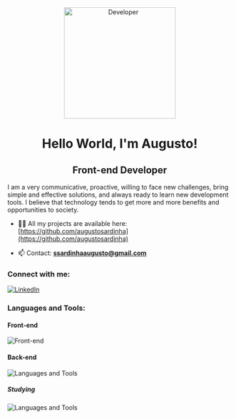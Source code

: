 <div align='center'>
  <img height='250' src='https://media0.giphy.com/media/qgQUggAC3Pfv687qPC/giphy.gif?cid=ecf05e47gdj8444psii152r98fj005hqg05xzgjial4sgexx&rid=giphy.gif&ct=g](https://dribbble.com/shots/3604186-Developer/attachments/9917960?mode=media)](https://dribbble.com/shots/3604186-Developer/attachments/9917960?mode=media)' alt='Developer' />
  <h1> Hello World, I'm Augusto! </h1>
  <h2> Front-end Developer </h2>
 </div>

<p>
  I am a very communicative, proactive, willing to face new challenges, bring simple and effective solutions, and always ready to learn new development tools. I believe that technology tends to get more and more benefits and opportunities to society.
</p>
  
- 👨‍💻 All my projects are available here: [https://github.com/augustosardinha](https://github.com/augustosardinha)

- 📫 Contact: **ssardinhaaugusto@gmail.com**
  
<h3> Connect with me: </h3>
<a href='https://linkedin.com/in/augustosardinha' target='_blank'>
  <img src='https://skills.thijs.gg/icons?i=linkedin' alt='LinkedIn' />
</a>
<h3> Languages and Tools: </h3>
<h4> Front-end </h4>
<img src='https://skills.thijs.gg/icons?i=html,css,js,ts,react,vue,nuxt,styledcomponents,tailwind,vite,webpack' alt='Front-end' />

<h4> Back-end </h4>
<img src='https://skills.thijs.gg/icons?i=js,ts,go,nodejs,express,postgres,mysql,mongodb,docker' alt='Languages and Tools' />

<h5> Studying </h5>

<img src='https://skills.thijs.gg/icons?i=svelte,solidity' alt='Languages and Tools' />

